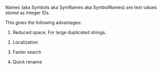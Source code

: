Names (aka Symbols aka SymNames aka SymbolNames)
are text values stored as integer IDs. 

This gives the following advantages:

1) Reduced space. For large duplicated strings.

2) Localization

3) Faster search

4) Quick rename